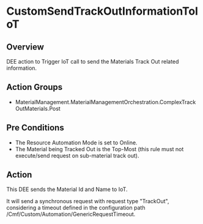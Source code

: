 # CustomSendTrackOutInformationToIoT

## Overview

DEE action to Trigger IoT call to send the Materials Track Out related information.

## Action Groups

* MaterialManagement.MaterialManagementOrchestration.ComplexTrackOutMaterials.Post

## Pre Conditions

* The Resource Automation Mode is set to Online.
* The Material being Tracked Out is the Top-Most (this rule must not execute/send request on sub-material track out).

## Action
This DEE sends the Material Id and Name to IoT.

It will send a synchronous request with request type "TrackOut", considering a timeout defined in the configuration path /Cmf/Custom/Automation/GenericRequestTimeout.